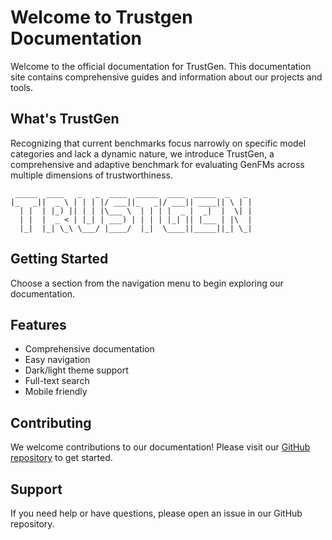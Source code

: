 # Welcome to Trustgen Documentation

Welcome to the official documentation for TrustGen. This documentation site contains comprehensive guides and information about our projects and tools. 



## What's TrustGen

Recognizing that current benchmarks focus narrowly on specific model categories and lack a dynamic nature, we introduce TrustGen, a comprehensive and adaptive benchmark for evaluating GenFMs across multiple dimensions of trustworthiness.

```                          
 _____  ____   _   _  ____  _____  ____  _____  _   _ 
|_   _||  _ \ | | | |/ ___||_   _|/ ___|| ____|| \ | |
  | |  | |_) || | | |\___ \  | | | |  _ |  _|  |  \| |
  | |  |  _ < | |_| | ___) | | | | |_| || |___ | |\  |
  |_|  |_| \_\ \___/ |____/  |_|  \____||_____||_| \_|
```

## Getting Started

Choose a section from the navigation menu to begin exploring our documentation.

## Features

- Comprehensive documentation
- Easy navigation
- Dark/light theme support
- Full-text search
- Mobile friendly

## Contributing

We welcome contributions to our documentation! Please visit our [GitHub repository](https://github.com/TrustGen/trustgen_docs) to get started.

## Support

If you need help or have questions, please open an issue in our GitHub repository.
